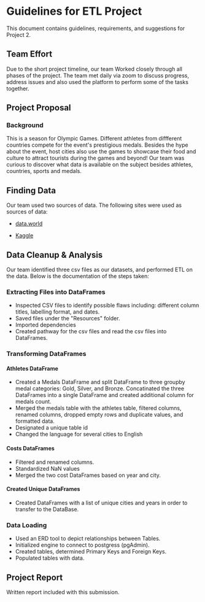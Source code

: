 # Guidelines for ETL Project

This document contains guidelines, requirements, and suggestions for Project 2.

## Team Effort

Due to the short project timeline, our team Worked closely through all phases of the project.  The team met daily via zoom to discuss progress, address issues and also used the platform to perform some of the tasks together.

## Project Proposal

### Background

This is a season for Olympic Games.  Different athletes from diffferent countries compete for the event's prestigious medals.  Besides the hype about the event, host cities also use the games to showcase their food and culture to attract tourists during the games and beyond!  Our team was curious to discover what data is available on the subject besides athletes, countries, sports and medals.  

## Finding Data

Our team used two sources of data. The following sites were used as sources of data:

* [data.world](https://data.world/)

* [Kaggle](https://www.kaggle.com/)

## Data Cleanup & Analysis

Our team identified three csv files as our datasets, and performed ETL on the data. 
Below is the documentation of the steps taken:

### Extracting Files into DataFrames

* Inspected CSV files to identify possible flaws including: different column titles, labelling format, and dates.
* Saved files under the "Resources" folder.
* Imported dependencies
* Created pathway for the csv files and read the csv files into DataFrames.

### Transforming DataFrames

#### Athletes DataFrame
* Created a Medals DataFrame and split DataFrame to three groupby medal categories: Gold, Silver, and Bronze. Concatinated the three DataFrames into a single DataFrame and created additional column for medals count. 
* Merged the medals table with the athletes table, filtered columns, renamed columns, dropped empty rows and duplicate values, and formatted data.
* Designated a unique table id
* Changed the language for several cities to English

#### Costs DataFrames
* Filtered and renamed columns.
* Standardized  NaN values
* Merged the two cost DataFrames based on year and city.

#### Created Unique DataFrames
* Created  DataFrames with a list of unique cities and years in order to transfer to the DataBase.

### Data Loading

* Used an ERD tool to depict relationships between Tables.
* Initialized engine to connect to postgress (pgAdmin).
* Created tables, determined Primary Keys and Foreign Keys.
* Populated tables with data.  


## Project Report

Written report included with this submission.